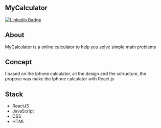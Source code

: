 ## MyCalculator
[![Linkedin Badge](https://img.shields.io/badge/Gabriel%20Rodrigues-blue?style=flat-square&logo=Linkedin&logoColor=white)](https://www.linkedin.com/in/gabrielolirod/)

## About
MyCalculator is a online calculator to help you solve simple math problems

## Concept
I based on the Iphone calculator, all the design and the sctructure, the propose was make the Iphone calculator with React.js

## Stack
* ReactJS
* JavaScript
* CSS
* HTML
